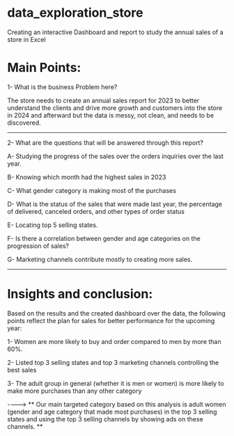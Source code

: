 # data_exploration_store
Creating an interactive Dashboard and report to study the annual sales of a store in Excel

# Main Points:

1- What is the business Problem here?

The store needs to create an annual sales report for 2023 to better understand the clients and drive more growth and customers into the store in 2024 and afterward but the data is messy, not clean, and needs to be discovered.

-----------------------------------------------------------------------------------------------------------------------------------------------------------------------------------------------------------------------------------

2- What are the questions that will be answered through this report?

   A- Studying the progress of the sales over the orders inquiries over the last year.
   
   B- Knowing which month had the highest sales in 2023

   C- What gender category is making most of the purchases

   D- What is the status of the sales that were made last year, the percentage of delivered, canceled orders, and other types of order status

   E- Locating top 5 selling states.

   F- Is there a correlation between gender and age categories on the progression of sales?

   G- Marketing channels contribute mostly to creating more sales.
   
-------------------------------------------------------------------------------------------------------------------------------------------------------------------------------------------------------------------------------------

# Insights and conclusion:
Based on the results and the created dashboard over the data, the following points reflect the plan for sales for better performance for the upcoming year:

1- Women are more likely to buy and order compared to men by more than 60%.

2- Listed top 3 selling states and top 3 marketing channels controlling the best sales 

3- The adult group in general (whether it is men or women) is more likely to make more purchases than any other category

----> 
** Our main targeted category based on this analysis is adult women (gender and age category that made most purchases) in the top 3 selling states and using the top 3 selling channels by showing ads on these channels.
**


  



